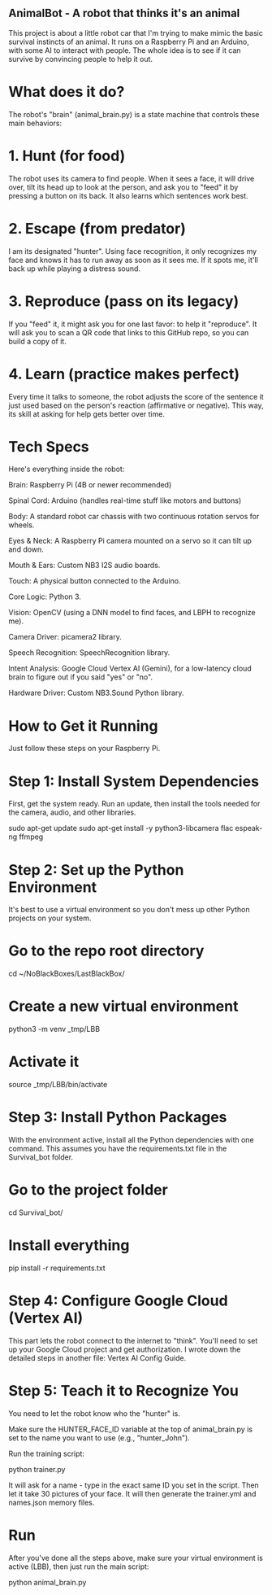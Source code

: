 ## AnimalBot - A robot that thinks it's an animal
This project is about a little robot car that I'm trying to make mimic the basic survival instincts of an animal. It runs on a Raspberry Pi and an Arduino, with some AI to interact with people. The whole idea is to see if it can survive by convincing people to help it out.

# What does it do?
The robot's "brain" (animal_brain.py) is a state machine that controls these main behaviors:

# 1. Hunt (for food)
The robot uses its camera to find people. When it sees a face, it will drive over, tilt its head up to look at the person, and ask you to "feed" it by pressing a button on its back. It also learns which sentences work best.

# 2. Escape (from predator)
I am its designated "hunter". Using face recognition, it only recognizes my face and knows it has to run away as soon as it sees me. If it spots me, it'll back up while playing a distress sound.

# 3. Reproduce (pass on its legacy)
If you "feed" it, it might ask you for one last favor: to help it "reproduce". It will ask you to scan a QR code that links to this GitHub repo, so you can build a copy of it.

# 4. Learn (practice makes perfect)
Every time it talks to someone, the robot adjusts the score of the sentence it just used based on the person's reaction (affirmative or negative). This way, its skill at asking for help gets better over time.

# Tech Specs
Here's everything inside the robot:

Brain: Raspberry Pi (4B or newer recommended)

Spinal Cord: Arduino (handles real-time stuff like motors and buttons)

Body: A standard robot car chassis with two continuous rotation servos for wheels.

Eyes & Neck: A Raspberry Pi camera mounted on a servo so it can tilt up and down.

Mouth & Ears: Custom NB3 I2S audio boards.

Touch: A physical button connected to the Arduino.

Core Logic: Python 3.

Vision: OpenCV (using a DNN model to find faces, and LBPH to recognize me).

Camera Driver: picamera2 library.

Speech Recognition: SpeechRecognition library.

Intent Analysis: Google Cloud Vertex AI (Gemini), for a low-latency cloud brain to figure out if you said "yes" or "no".

Hardware Driver: Custom NB3.Sound Python library.

# How to Get it Running
Just follow these steps on your Raspberry Pi.

# Step 1: Install System Dependencies
First, get the system ready. Run an update, then install the tools needed for the camera, audio, and other libraries.

sudo apt-get update
sudo apt-get install -y python3-libcamera flac espeak-ng ffmpeg

# Step 2: Set up the Python Environment
It's best to use a virtual environment so you don't mess up other Python projects on your system.

# Go to the repo root directory
cd ~/NoBlackBoxes/LastBlackBox/

# Create a new virtual environment
python3 -m venv _tmp/LBB

# Activate it
source _tmp/LBB/bin/activate

# Step 3: Install Python Packages
With the environment active, install all the Python dependencies with one command. This assumes you have the requirements.txt file in the Survival_bot folder.

# Go to the project folder
cd Survival_bot/

# Install everything
pip install -r requirements.txt

# Step 4: Configure Google Cloud (Vertex AI)
This part lets the robot connect to the internet to "think". You'll need to set up your Google Cloud project and get authorization. I wrote down the detailed steps in another file: Vertex AI Config Guide.

# Step 5: Teach it to Recognize You
You need to let the robot know who the "hunter" is.

Make sure the HUNTER_FACE_ID variable at the top of animal_brain.py is set to the name you want to use (e.g., "hunter_John").

Run the training script:

python trainer.py

It will ask for a name - type in the exact same ID you set in the script. Then let it take 30 pictures of your face. It will then generate the trainer.yml and names.json memory files.

# Run
After you've done all the steps above, make sure your virtual environment is active (LBB), then just run the main script:

python animal_brain.py
